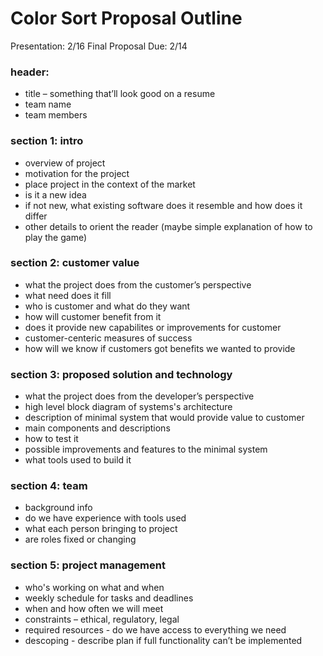 # Color Sort Proposal Outline
Presentation: 2/16
Final Proposal Due: 2/14

### header:
* title – something that’ll look good on a resume
* team name
* team members

### section 1: intro
* overview of project 
* motivation for the project
* place project in the context of the market
* is it a new idea
* if not new, what existing software does it resemble and how does it differ
* other details to orient the reader (maybe simple explanation of how to play the game)

### section 2: customer value
* what the project does from the customer’s perspective
* what need does it fill
* who is customer and what do they want
* how will customer benefit from it
* does it provide new capabilites or improvements for customer
* customer-centeric measures of success
* how will we know if customers got benefits we wanted to provide

### section 3: proposed solution and technology
* what the project does from the developer’s perspective
* high level block diagram of systems's architecture
* description of minimal system that would provide value to customer
* main components and descriptions
* how to test it
* possible improvements and features to the minimal system
* what tools used to build it

### section 4: team
* background info
* do we have experience with tools used
* what each person bringing to project
* are roles fixed or changing

### section 5: project management
* who's working on what and when
* weekly schedule for tasks and deadlines
* when and how often we will meet
* constraints – ethical, regulatory, legal
* required resources - do we have access to everything we need
* descoping - describe plan if full functionality can’t be implemented
